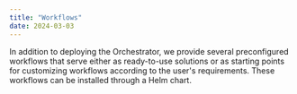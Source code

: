 ```yaml
---
title: "Workflows"
date: 2024-03-03
---
```


In addition to deploying the Orchestrator, we provide several preconfigured workflows that serve either as ready-to-use solutions or as starting points for customizing workflows according to the user's requirements. These workflows can be installed through a Helm chart.
